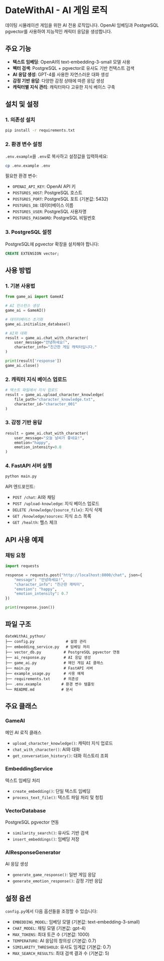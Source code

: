 # DateWithAI - AI 게임 로직

데이팅 시뮬레이션 게임을 위한 AI 전용 로직입니다. OpenAI 임베딩과 PostgreSQL pgvector를 사용하여 지능적인 캐릭터 응답을 생성합니다.

## 주요 기능

- **텍스트 임베딩**: OpenAI의 text-embedding-3-small 모델 사용
- **벡터 검색**: PostgreSQL + pgvector로 유사도 기반 컨텍스트 검색
- **AI 응답 생성**: GPT-4를 사용한 자연스러운 대화 생성
- **감정 기반 응답**: 다양한 감정 상태에 따른 응답 생성
- **캐릭터별 지식 관리**: 캐릭터마다 고유한 지식 베이스 구축

## 설치 및 설정

### 1. 의존성 설치
```bash
pip install -r requirements.txt
```

### 2. 환경 변수 설정
`.env.example`을 `.env`로 복사하고 설정값을 입력하세요:

```bash
cp .env.example .env
```

필요한 환경 변수:
- `OPENAI_API_KEY`: OpenAI API 키
- `POSTGRES_HOST`: PostgreSQL 호스트
- `POSTGRES_PORT`: PostgreSQL 포트 (기본값: 5432)
- `POSTGRES_DB`: 데이터베이스 이름
- `POSTGRES_USER`: PostgreSQL 사용자명
- `POSTGRES_PASSWORD`: PostgreSQL 비밀번호

### 3. PostgreSQL 설정
PostgreSQL에 pgvector 확장을 설치해야 합니다:

```sql
CREATE EXTENSION vector;
```

## 사용 방법

### 1. 기본 사용법

```python
from game_ai import GameAI

# AI 인스턴스 생성
game_ai = GameAI()

# 데이터베이스 초기화
game_ai.initialize_database()

# AI와 대화
result = game_ai.chat_with_character(
    user_message="안녕하세요!",
    character_info="친근한 게임 캐릭터입니다."
)

print(result['response'])
game_ai.close()
```

### 2. 캐릭터 지식 베이스 업로드

```python
# 텍스트 파일에서 지식 업로드
result = game_ai.upload_character_knowledge(
    file_path="character_knowledge.txt",
    character_id="character_001"
)
```

### 3. 감정 기반 응답

```python
result = game_ai.chat_with_character(
    user_message="오늘 날씨가 좋네요!",
    emotion="happy",
    emotion_intensity=0.8
)
```

### 4. FastAPI 서버 실행

```bash
python main.py
```

API 엔드포인트:
- `POST /chat`: AI와 채팅
- `POST /upload-knowledge`: 지식 베이스 업로드
- `DELETE /knowledge/{source_file}`: 지식 삭제
- `GET /knowledge/sources`: 지식 소스 목록
- `GET /health`: 헬스 체크

## API 사용 예제

### 채팅 요청
```python
import requests

response = requests.post("http://localhost:8000/chat", json={
    "message": "안녕하세요!",
    "character_info": "친근한 캐릭터",
    "emotion": "happy",
    "emotion_intensity": 0.7
})

print(response.json())
```

## 파일 구조

```
dateWithAi_python/
├── config.py              # 설정 관리
├── embedding_service.py   # 임베딩 처리
├── vector_db.py          # PostgreSQL pgvector 연동
├── ai_response.py        # AI 응답 생성
├── game_ai.py            # 메인 게임 AI 클래스
├── main.py               # FastAPI 서버
├── example_usage.py      # 사용 예제
├── requirements.txt      # 의존성
├── .env.example         # 환경 변수 템플릿
└── README.md            # 문서
```

## 주요 클래스

### GameAI
메인 AI 로직 클래스
- `upload_character_knowledge()`: 캐릭터 지식 업로드
- `chat_with_character()`: AI와 대화
- `get_conversation_history()`: 대화 히스토리 조회

### EmbeddingService
텍스트 임베딩 처리
- `create_embedding()`: 단일 텍스트 임베딩
- `process_text_file()`: 텍스트 파일 처리 및 청킹

### VectorDatabase
PostgreSQL pgvector 연동
- `similarity_search()`: 유사도 기반 검색
- `insert_embeddings()`: 임베딩 저장

### AIResponseGenerator
AI 응답 생성
- `generate_game_response()`: 일반 게임 응답
- `generate_emotion_response()`: 감정 기반 응답

## 설정 옵션

`config.py`에서 다음 옵션들을 조정할 수 있습니다:

- `EMBEDDING_MODEL`: 임베딩 모델 (기본값: text-embedding-3-small)
- `CHAT_MODEL`: 채팅 모델 (기본값: gpt-4)
- `MAX_TOKENS`: 최대 토큰 수 (기본값: 1000)
- `TEMPERATURE`: AI 응답의 창의성 (기본값: 0.7)
- `SIMILARITY_THRESHOLD`: 유사도 임계값 (기본값: 0.7)
- `MAX_SEARCH_RESULTS`: 최대 검색 결과 수 (기본값: 5)